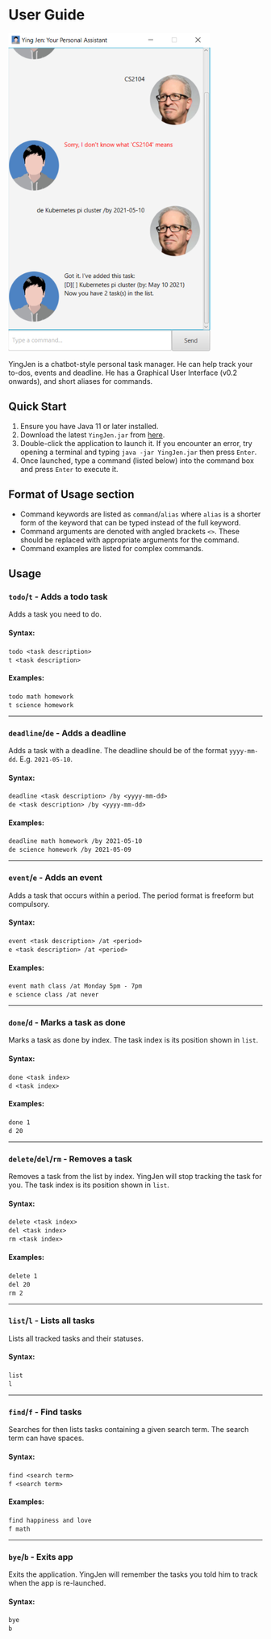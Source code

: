 # User Guide
<img src="Ui.png" width="400px" alt="YingJen">

YingJen is a chatbot-style personal task manager. He can help track your to-dos, events and deadline. He has a 
Graphical User Interface (v0.2 onwards), and short aliases for commands.

## Quick Start
1. Ensure you have Java 11 or later installed.
1. Download the latest `YingJen.jar` from [here](https://github.com/benedictkhoomw/ip/releases).
1. Double-click the application to launch it. If you encounter an error, try opening a terminal
and typing `java -jar YingJen.jar` then press `Enter`.
1. Once launched, type a command (listed below) into the command box and press `Enter` to execute it.

## Format of Usage section
* Command keywords are listed as `command`/`alias` where `alias` is a shorter form of the keyword that
  can be typed instead of the full keyword.
* Command arguments are denoted with angled brackets `<>`. These should be replaced with appropriate
  arguments for the command.
* Command examples are listed for complex commands.

## Usage

### `todo`/`t` - Adds a todo task

Adds a task you need to do.

#### Syntax: 

`todo <task description>`  
`t <task description>`

#### Examples:

`todo math homework`  
`t science homework`

---

### `deadline`/`de` - Adds a deadline

Adds a task with a deadline. The deadline should be of the format `yyyy-mm-dd`. E.g. `2021-05-10`.

#### Syntax:

`deadline <task description> /by <yyyy-mm-dd>`  
`de <task description> /by <yyyy-mm-dd>`

#### Examples:

`deadline math homework /by 2021-05-10`  
`de science homework /by 2021-05-09`

---

### `event`/`e` - Adds an event

Adds a task that occurs within a period. The period format is freeform but compulsory.

#### Syntax:

`event <task description> /at <period>`  
`e <task description> /at <period>`

#### Examples:

`event math class /at Monday 5pm - 7pm`  
`e science class /at never`

---

### `done`/`d` - Marks a task as done

Marks a task as done by index. The task index is its position shown in `list`.

#### Syntax:

`done <task index>`  
`d <task index>`

#### Examples:

`done 1`  
`d 20`

---

### `delete`/`del`/`rm` - Removes a task

Removes a task from the list by index. YingJen will stop tracking the task for you. 
The task index is its position shown in `list`.

#### Syntax:

`delete <task index>`  
`del <task index>`  
`rm <task index>`

#### Examples:

`delete 1`  
`del 20`  
`rm 2`

---

### `list`/`l` - Lists all tasks

Lists all tracked tasks and their statuses.

#### Syntax:

`list`  
`l`

---

### `find`/`f` - Find tasks

Searches for then lists tasks containing a given search term. 
The search term can have spaces.

#### Syntax:

`find <search term>`  
`f <search term>`

#### Examples:

`find happiness and love`  
`f math`

---

### `bye`/`b` - Exits app

Exits the application. YingJen will remember the tasks you told him to track when the
app is re-launched.

#### Syntax:

`bye`  
`b`